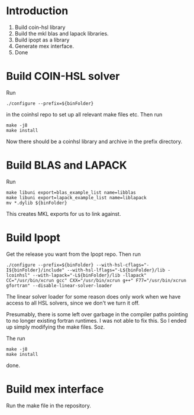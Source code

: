 # Introduction 
1. Build coin-hsl library
1. Build the mkl blas and lapack libraries.
1. Build ipopt as a library
1. Generate mex interface.
1. Done

# Build COIN-HSL solver
Run 
```
./configure --prefix=${binFolder}
```
in the coinhsl repo to set up all relevant make files etc. 
Then run 
```
make -j8
make install
```
Now there should be a coinhsl library and archive in the prefix directory.

# Build BLAS and LAPACK
Run 
```
make libuni export=blas_example_list name=libblas
make libuni export=lapack_example_list name=liblapack
mv *.dylib ${binFolder}
```
This creates MKL exports for us to link against.


# Build Ipopt
Get the release you want from the Ipopt repo. Then run
```
./configure --prefix=${binFolder} --with-hsl-cflags="-I${binFolder}/include" --with-hsl-lflags="-L${binFolder}/lib -lcoinhsl" --with-lapack="-L${binFolder}/lib -llapack" CC="/usr/bin/xcrun gcc" CXX="/usr/bin/xcrun g++" F77="/usr/bin/xcrun gfortran" --disable-linear-solver-loader
```
The linear solver loader for some reason does only work when we have access to all HSL solvers, since we don't we turn it off.

Presumably, there is some left over garbage in the compiler paths pointing to no longer existing fortran runtimes. I was not able to fix this. So I ended up simply modifying the make files. Soz.

The run 
```
make -j8
make install
```
done.

# Build mex interface
Run the make file in the repository.
